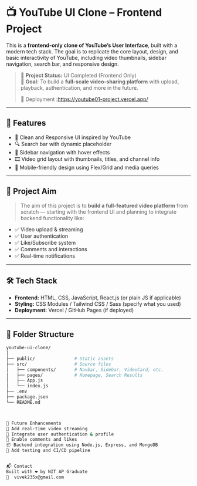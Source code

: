# 📺 YouTube UI Clone – Frontend Project

This is a **frontend-only clone of YouTube’s User Interface**, built with a modern tech stack. The goal is to replicate the core layout, design, and basic interactivity of YouTube, including video thumbnails, sidebar navigation, search bar, and responsive design.

> 🚧 **Project Status:** UI Completed (Frontend Only)  
> 🎯 **Goal:** To build a **full-scale video-sharing platform** with upload, playback, authentication, and more in the future.
>
> 🎯 Deployment :https://youtube01-project.vercel.app/
---

## 🚀 Features

- 🎨 Clean and Responsive UI inspired by YouTube
- 🔍 Search bar with dynamic placeholder
- 🧭 Sidebar navigation with hover effects
- 🎞️ Video grid layout with thumbnails, titles, and channel info
- 📱 Mobile-friendly design using Flex/Grid and media queries

---

## 🧠 Project Aim

> The aim of this project is to **build a full-featured video platform** from scratch — starting with the frontend UI and planning to integrate backend functionality like:
- ✅ Video upload & streaming  
- ✅ User authentication  
- ✅ Like/Subscribe system  
- ✅ Comments and interactions  
- ✅ Real-time notifications

---

## 🛠️ Tech Stack

- **Frontend:** HTML, CSS, JavaScript, React.js (or plain JS if applicable)
- **Styling:** CSS Modules / Tailwind CSS / Sass (specify what you used)
- **Deployment:** Vercel / GitHub Pages (if deployed)

---

## 📁 Folder Structure

```bash
youtube-ui-clone/
│
├── public/               # Static assets
├── src/                  # Source files
│   ├── components/       # Navbar, Sidebar, VideoCard, etc.
│   ├── pages/            # Homepage, Search Results
│   ├── App.js
│   └── index.js
├── .env
├── package.json
└── README.md



🔮 Future Enhancements
🎥 Add real-time video streaming
👥 Integrate user authentication & profile
💬 Enable comments and likes
📦 Backend integration using Node.js, Express, and MongoDB
🧪 Add testing and CI/CD pipeline


📬 Contact
Built with ❤️ by NIT AP Graduate
📧  vivek235x@gmail.com
